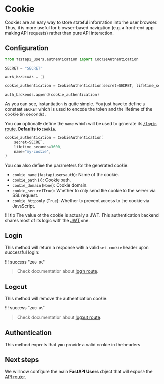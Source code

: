# Cookie

Cookies are an easy way to store stateful information into the user browser. Thus, it is more useful for browser-based navigation (e.g. a front-end app making API requests) rather than pure API interaction.

## Configuration

```py
from fastapi_users.authentication import CookieAuthentication

SECRET = "SECRET"

auth_backends = []

cookie_authentication = CookieAuthentication(secret=SECRET, lifetime_seconds=3600))

auth_backends.append(cookie_authentication)
```

As you can see, instantiation is quite simple. You just have to define a constant `SECRET` which is used to encode the token and the lifetime of the cookie (in seconds).

You can optionally define the `name` which will be used to generate its [`/login` route](../../usage/routes.md#post-loginname). **Defaults to `cookie`**.

```py
cookie_authentication = CookieAuthentication(
    secret=SECRET,
    lifetime_seconds=3600,
    name="my-cookie",
)
```

You can also define the parameters for the generated cookie:

* `cookie_name` (`fastapiusersauth`): Name of the cookie.
* `cookie_path` (`/`): Cookie path.
* `cookie_domain` (`None`): Cookie domain.
* `cookie_secure` (`True`): Whether to only send the cookie to the server via SSL request.
* `cookie_httponly` (`True`): Whether to prevent access to the cookie via JavaScript.

!!! tip
    The value of the cookie is actually a JWT. This authentication backend shares most of its logic with the [JWT](./jwt.md) one.

## Login

This method will return a response with a valid `set-cookie` header upon successful login:

!!! success "`200 OK`"

> Check documentation about [login route](../../usage/routes.md#post-loginname).

## Logout

This method will remove the authentication cookie:

!!! success "`200 OK`"

> Check documentation about [logout route](../../usage/routes.md#post-logoutname).

## Authentication

This method expects that you provide a valid cookie in the headers.

## Next steps

We will now configure the main **FastAPI Users** object that will expose the [API router](../router.md).
